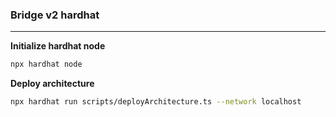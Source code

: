 ### Bridge v2 hardhat

---

**Initialize hardhat node**

```sh
npx hardhat node 
```
**Deploy architecture**

```sh
npx hardhat run scripts/deployArchitecture.ts --network localhost
```